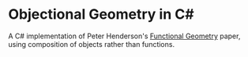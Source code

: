 # Objectional Geometry in C#

A C# implementation of Peter Henderson's [Functional Geometry](https://eprints.soton.ac.uk/257577/1/funcgeo2.pdf) paper, using composition of objects rather than functions.
